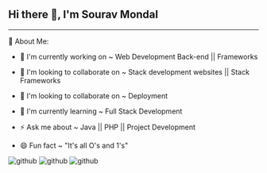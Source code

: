 ## Hi there 👋, I'm Sourav Mondal

<hr>
💬 About Me: 

 - 🔭 I'm currently working on ~ Web Development Back-end || Frameworks

 - 👯 I'm looking to collaborate on ~ Stack development websites || Stack Frameworks

 - 👯 I'm looking to collaborate on ~ Deployment

<!--
 - 🤔 I'm looking for help with Research on ~ Fuzzy Logic || Expert System || Neural Network
-->

 - 🌱 I'm currently learning ~ Full Stack Development

 - ⚡ Ask me about ~ Java || PHP || Project Development

 - 😄 Fun fact ~ "It's all O's and 1's"



![github](https://img.shields.io/badge/GitHub-000000?style=for-the-badge&logo=GitHub&logoColor=white) ![github](https://img.shields.io/badge/GitHub-000000?style=for-the-badge&logo=GitHub&logoColor=white)
![github](https://img.shields.io/badge/GitHub-000000?style=for-the-badge&logo=GitHub&logoColor=white)





